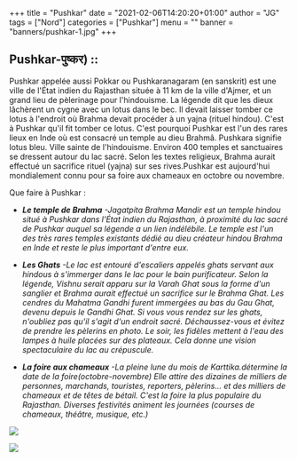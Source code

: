 +++
title = "Pushkar"
date = "2021-02-06T14:20:20+01:00"
author = "JG"
tags = ["Nord"]
categories = ["Pushkar"]
menu = ""
banner = "banners/pushkar-1.jpg"
+++

## Pushkar-पुष्कर) ::
Pushkar  appelée aussi Pokkar ou Pushkaranagaram (en sanskrit) est une ville de l'État indien du Rajasthan située à 11 km de la ville d'Ajmer, et un grand lieu de pèlerinage pour l'hindouisme. La légende dit que les dieux lâchèrent un cygne avec un lotus dans le bec. Il devait laisser tomber ce lotus à l'endroit où Brahma devait procéder à un yajna (rituel hindou). C'est à Pushkar qu'il fit tomber ce lotus. C'est pourquoi Pushkar est l'un des rares lieux en Inde où est consacré un temple au dieu Brahmâ. Pushkara signifie lotus bleu. Ville sainte de l'hindouisme. Environ 400 temples et sanctuaires se dressent autour du lac sacré. Selon les textes religieux, Brahma aurait effectué un sacrifice rituel (yajna) sur ses rives.Pushkar est aujourd'hui mondialement connu pour sa foire aux chameaux en octobre ou novembre.  

Que faire à Pushkar :  

* ***Le temple de Brahma*** *-Jagatpita Brahma Mandir est un temple hindou situé à Pushkar dans l'État indien du Rajasthan, à proximité du lac sacré de Pushkar auquel sa légende a un lien indélébile. Le temple est l'un des très rares temples existants dédié au dieu créateur hindou Brahma en Inde et reste le plus important d'entre eux.*  

* ***Les Ghats*** *-Le lac est entouré d'escaliers appelés ghats servant aux hindous à s'immerger dans le lac pour le bain purificateur. Selon la légende, Vishnu serait apparu sur la Varah Ghat sous la forme d'un sanglier et Brahma aurait effectué un sacrifice sur le Brahma Ghat. Les cendres du Mahatma Gandhi furent immergées au bas du Gau Ghat, devenu depuis le Gandhi Ghat. Si vous vous rendez sur les ghats, n'oubliez pas qu'il s'agit d'un endroit sacré. Déchaussez-vous et évitez de prendre les pèlerins en photo. Le soir, les fidèles mettent à l'eau des lampes à huile placées sur des plateaux. Cela donne une vision spectaculaire du lac au crépuscule.*

* ***La foire aux chameaux*** *-La pleine lune du mois de Karttika.détermine la date de la foire(octobre-novembre) Elle attire des dizaines de milliers de personnes, marchands, touristes, reporters, pèlerins... et des milliers de chameaux et de têtes de bétail. C'est la foire la plus populaire du Rajasthan. Diverses festivités animent les journées (courses de chameaux, théâtre, musique, etc.)* 
 

![  ](/banners/pushkar-3.jpg "Les Ghats")  

![  ](/banners/pushkar-2.jpg "La foire aux chameaux")
